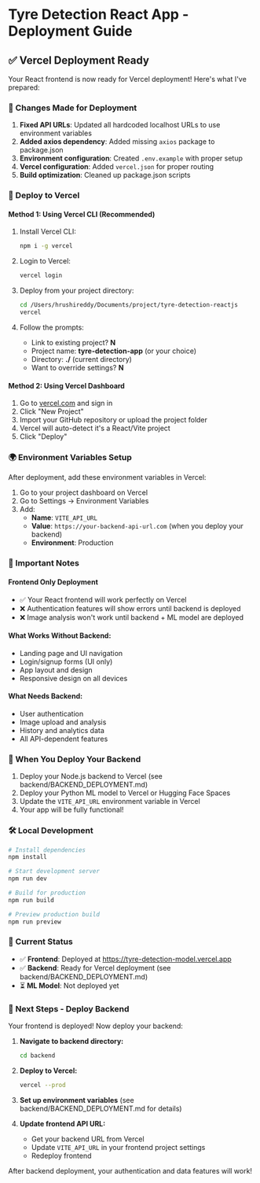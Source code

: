 # Tyre Detection React App - Deployment Guide

## ✅ Vercel Deployment Ready

Your React frontend is now ready for Vercel deployment! Here's what I've prepared:

### 🔧 Changes Made for Deployment

1. **Fixed API URLs**: Updated all hardcoded localhost URLs to use environment variables
2. **Added axios dependency**: Added missing `axios` package to package.json
3. **Environment configuration**: Created `.env.example` with proper setup
4. **Vercel configuration**: Added `vercel.json` for proper routing
5. **Build optimization**: Cleaned up package.json scripts

### 🚀 Deploy to Vercel

#### Method 1: Using Vercel CLI (Recommended)

1. Install Vercel CLI:

   ```bash
   npm i -g vercel
   ```

2. Login to Vercel:

   ```bash
   vercel login
   ```

3. Deploy from your project directory:

   ```bash
   cd /Users/hrushireddy/Documents/project/tyre-detection-reactjs
   vercel
   ```

4. Follow the prompts:
   - Link to existing project? **N**
   - Project name: **tyre-detection-app** (or your choice)
   - Directory: **./** (current directory)
   - Want to override settings? **N**

#### Method 2: Using Vercel Dashboard

1. Go to [vercel.com](https://vercel.com) and sign in
2. Click "New Project"
3. Import your GitHub repository or upload the project folder
4. Vercel will auto-detect it's a React/Vite project
5. Click "Deploy"

### 🌍 Environment Variables Setup

After deployment, add these environment variables in Vercel:

1. Go to your project dashboard on Vercel
2. Go to Settings → Environment Variables
3. Add:
   - **Name**: `VITE_API_URL`
   - **Value**: `https://your-backend-api-url.com` (when you deploy your backend)
   - **Environment**: Production

### 📝 Important Notes

#### Frontend Only Deployment

- ✅ Your React frontend will work perfectly on Vercel
- ❌ Authentication features will show errors until backend is deployed
- ❌ Image analysis won't work until backend + ML model are deployed

#### What Works Without Backend:

- Landing page and UI navigation
- Login/signup forms (UI only)
- App layout and design
- Responsive design on all devices

#### What Needs Backend:

- User authentication
- Image upload and analysis
- History and analytics data
- All API-dependent features

### 🔄 When You Deploy Your Backend

1. Deploy your Node.js backend to Vercel (see backend/BACKEND_DEPLOYMENT.md)
2. Deploy your Python ML model to Vercel or Hugging Face Spaces
3. Update the `VITE_API_URL` environment variable in Vercel
4. Your app will be fully functional!

### 🛠 Local Development

```bash
# Install dependencies
npm install

# Start development server
npm run dev

# Build for production
npm run build

# Preview production build
npm run preview
```

### 📱 Current Status

- ✅ **Frontend**: Deployed at https://tyre-detection-model.vercel.app
- ✅ **Backend**: Ready for Vercel deployment (see backend/BACKEND_DEPLOYMENT.md)
- ⏳ **ML Model**: Not deployed yet

### 🔄 Next Steps - Deploy Backend

Your frontend is deployed! Now deploy your backend:

1. **Navigate to backend directory:**

   ```bash
   cd backend
   ```

2. **Deploy to Vercel:**

   ```bash
   vercel --prod
   ```

3. **Set up environment variables** (see backend/BACKEND_DEPLOYMENT.md for details)

4. **Update frontend API URL:**
   - Get your backend URL from Vercel
   - Update `VITE_API_URL` in your frontend project settings
   - Redeploy frontend

After backend deployment, your authentication and data features will work!
